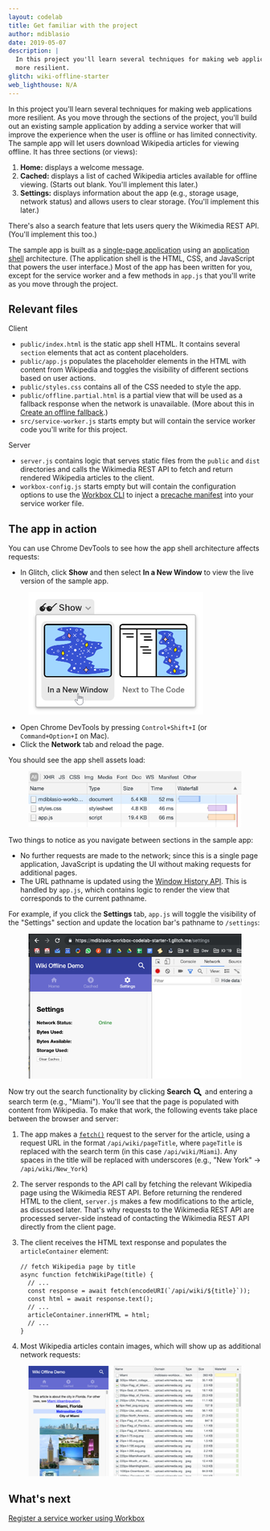 ```yaml
---
layout: codelab
title: Get familiar with the project
author: mdiblasio
date: 2019-05-07
description: |
  In this project you'll learn several techniques for making web applications
  more resilient.
glitch: wiki-offline-starter
web_lighthouse: N/A
---
```


In this project you'll learn several techniques for making web applications
more resilient. As you move through the sections of the project, you'll build
out an existing sample application by adding a service worker that will improve
the experience when the user is offline or has limited connectivity. The sample
app will let users download Wikipedia articles for viewing offline. It has
three sections (or views):
1.  __Home:__ displays a welcome message.
1.  __Cached:__ displays a list of cached Wikipedia articles available for
offline viewing. (Starts out blank. You'll implement this later.)
1.  __Settings:__ displays information about the app (e.g., storage usage,
  network status) and allows users to clear storage. (You'll implement this
  later.)

There's also a search feature that lets users query the Wikimedia REST API. (You'll
implement this too.)

The sample app is built as a
[single-page application](https://en.wikipedia.org/wiki/Single-page_application)
using an [application shell](https://developers.google.com/web/fundamentals/architecture/app-shell)
architecture. (The application shell is the HTML, CSS, and JavaScript that
powers the user interface.) Most of the app has been written for you, except
for the service worker and a few methods in `app.js` that you'll write as you
move through the project.

## Relevant files

Client
+  `public/index.html` is the static app shell HTML. It contains several
   `section` elements that act as content placeholders.
+  `public/app.js` populates the placeholder elements in the HTML with content
   from Wikipedia and toggles the visibility of different sections based on
   user actions.
+  `public/styles.css` contains all of the CSS needed to style the app.
+  `public/offline.partial.html` is a partial view that will be used as a
   fallback response when the network is unavailable. (More about this in
   [Create an offline fallback](../codelab-reliability-offline-fallback/).)
+  `src/service-worker.js` starts empty but will contain the service worker
   code you'll write for this project.

Server
+  `server.js` contains logic that serves static files from the `public` and
   `dist` directories and calls the Wikimedia REST API to fetch and return rendered
   Wikipedia articles to the client.
+  `workbox-config.js` starts empty but will contain the configuration options
   to use the [Workbox CLI](https://developers.google.com/web/tools/workbox/modules/workbox-cli)
   to inject a [precache manifest](https://developers.google.com/web/tools/workbox/modules/workbox-precaching#explanation_of_the_precache_list)
   into your service worker file.

## The app in action

You can use Chrome DevTools to see how the app shell architecture affects
requests:
+  In Glitch, click __Show__ and then select __In a New Window__ to view the
   live version of the sample app.

<figure class="w-figure w-figure--center">
  <img class="w-screenshot" src="./show-live-btn.png" style="max-width: 347px;"
  alt="A screenshot of the Glitch Show Live button.">
</figure>

+  Open Chrome DevTools by pressing `Control+Shift+I`  (or `Command+Option+I`
   on Mac).
+  Click the __Network__ tab and reload the page.

You should see the app shell assets load:

<figure class="w-figure w-figure--center">
  <img class="w-screenshot" src="./app-shell-assets.png" alt="A screenshot
  of Chrome DevTools showing that the app shell assets have loaded.">
</figure>

Two things to notice as you navigate between sections in the sample app:
+  No further requests are made to the network; since this is a single page
  application, JavaScript is updating the UI without making requests for
  additional pages.
+  The URL pathname is updated using the
   [Window History API](https://developer.mozilla.org/en-US/docs/Web/API/Window/history).
   This is handled by `app.js`, which contains logic to render the view that
   corresponds to the current pathname.

For example, if you click the __Settings__ tab, `app.js` will toggle the
visibility of the "Settings" section and update the location bar's pathname
to `/settings`:

<figure class="w-figure w-figure--center">
  <img class="w-screenshot" src="./settings-section.png" alt="A screenshot
  of the sample app's Settings section.">
</figure>

Now try out the search functionality by clicking __Search__
<img src="./icon-magnifying-glass.svg" alt="Magnifying glass icon."
style="max-width: 20px; vertical-align: text-top;">
and entering a search term (e.g., "Miami"). You'll see that the page is
populated with content from Wikipedia. To make that work, the following events
take place between the browser and server:

1. The app makes a
[`fetch()`](https://developer.mozilla.org/en-US/docs/Web/API/Fetch_API) request
to the server for the article, using a request URL in the format
`/api/wiki/pageTitle`, where `pageTitle` is replaced with the search term (in
  this case `/api/wiki/Miami`). Any spaces in the title will be replaced with
  underscores (e.g., "New York" → `/api/wiki/New_York`)

1. The server responds to the API call by fetching the relevant Wikipedia page
using the Wikimedia REST API. Before returning the rendered HTML to the client,
`server.js` makes a few modifications to the article, as discussed later.
That's why requests to the Wikimedia REST API are processed server-side instead of
contacting the Wikimedia REST API directly from the client page.

1. The client receives the HTML text response and populates the `articleContainer`
element:

    ```js/3-6
    // fetch Wikipedia page by title
    async function fetchWikiPage(title) {
      // ...
      const response = await fetch(encodeURI(`/api/wiki/${title}`));
      const html = await response.text();
      // ...
      articleContainer.innerHTML = html;
      // ...
    }
    ```

1.  Most Wikipedia articles contain images, which will show up as additional
network requests:

<figure class="w-figure w-figure--center">
  <img class="w-screenshot" src="./image-requests.png" alt="A screenshot
  showing the sample app's network requests for Wikipedia images.">
</figure>

## What's next
[Register a service worker using Workbox](../codelab-reliability-register-service-worker/)
